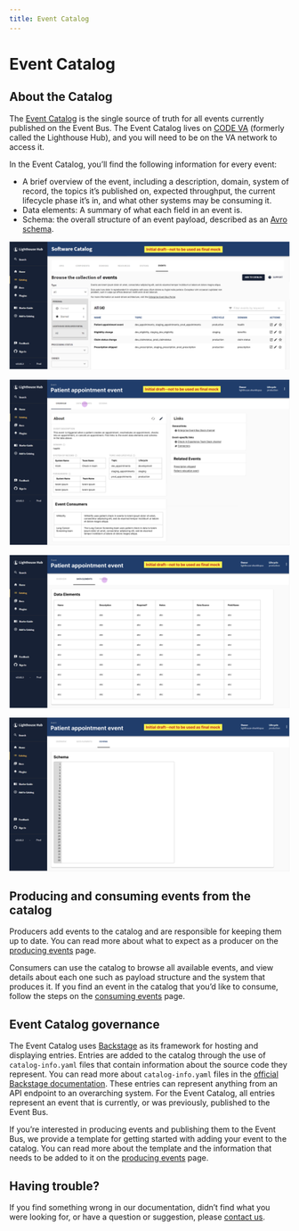 ```yaml
---
title: Event Catalog
---
```


# Event Catalog

## About the Catalog

The [Event Catalog](https://hub.lighthouse.va.gov) is the single source of truth for all events currently published on the Event Bus. The Event Catalog lives on [CODE VA](https://hub.lighthouse.va.gov) (formerly called the Lighthouse Hub), and you will need to be on the VA network to access it.

In the Event Catalog, you’ll find the following information for every event:

- A brief overview of the event, including a description, domain, system of record, the topics it’s published on, expected throughput, the current lifecycle phase it’s in, and what other systems may be consuming it. 
- Data elements: A summary of what each field in an event is.
- Schema: the overall structure of an event payload, described as an [Avro schema](https://docs.oracle.com/cd/E26161_02/html/GettingStartedGuide/avroschemas.html).

![Catalog Page](img/catalog-page.png)

![Overview Page](img/overview-page.png)

![Data Elements Page](img/data-elements-page.png)

![Schema Page](img/schema-page.png)

## Producing and consuming events from the catalog

Producers add events to the catalog and are responsible for keeping them up to date. You can read more about what to expect as a producer on the [producing events](produce-events.md) page.

Consumers can use the catalog to browse all available events, and view details about each one such as payload structure and the system that produces it. If you find an event in the catalog that you’d like to consume, follow the steps on the [consuming events](consume-events.md) page.

## Event Catalog governance

The Event Catalog uses <a href="https://backstage.io/" target="_blank">Backstage</a> as its framework for hosting and displaying entries. Entries are added to the catalog through the use of `catalog-info.yaml` files that contain information about the source code they represent. You can read more about `catalog-info.yaml` files in the <a href="https://backstage.io/docs/features/software-catalog/descriptor-format" target="_blank">official Backstage documentation</a>. These entries can represent anything from an API endpoint to an overarching system. For the Event Catalog, all entries represent an event that is currently, or was previously, published to the Event Bus.

If you’re interested in producing events and publishing them to the Event Bus, we provide a template for getting started with adding your event to the catalog. You can read more about the template and the information that needs to be added to it on the [producing events](produce-events.md) page.

## Having trouble?

If you find something wrong in our documentation, didn’t find what you were looking for, or have a question or suggestion, please [contact us](get-support.md).

